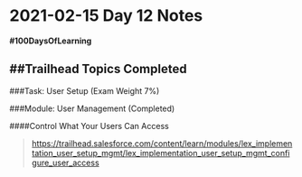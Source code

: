 # 2021-02-15 Day 12 Notes
**#100DaysOfLearning**

##Trailhead Topics Completed
---
###Task:  User Setup (Exam Weight 7%)

###Module:  User Management (Completed)

####Control What Your Users Can Access

>https://trailhead.salesforce.com/content/learn/modules/lex_implementation_user_setup_mgmt/lex_implementation_user_setup_mgmt_configure_user_access
